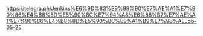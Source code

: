 https://telegra.ph/Jenkins%E6%9D%83%E9%99%90%E7%AE%A1%E7%90%86%E4%B8%8D%E5%90%8C%E7%94%A8%E6%88%B7%E7%AE%A1%E7%90%86%E4%B8%8D%E5%90%8C%E9%A1%B9%E7%9B%AEJob-05-25